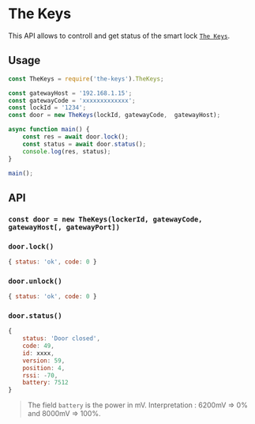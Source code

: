 # The Keys

This API allows to controll and get status of the smart lock [`The Keys`](https://www.the-keys.eu).


## Usage
```javascript
const TheKeys = require('the-keys').TheKeys;

const gatewayHost = '192.168.1.15';
const gatewayCode = 'xxxxxxxxxxxxx';
const lockId = '1234';
const door = new TheKeys(lockId, gatewayCode,  gatewayHost);

async function main() {
    const res = await door.lock();
    const status = await door.status();
    console.log(res, status);
}

main();
```

## API

### `const door = new TheKeys(lockerId, gatewayCode, gatewayHost[, gatewayPort])`

### `door.lock()`
```javascript
{ status: 'ok', code: 0 }
```

### `door.unlock()`
```javascript
{ status: 'ok', code: 0 }
```

### `door.status()`
```javascript
{
    status: 'Door closed',
    code: 49,
    id: xxxx,
    version: 59,
    position: 4,
    rssi: -70,
    battery: 7512 
}
```

> The field `battery` is the power in mV. Interpretation : 6200mV => 0% and 8000mV => 100%.